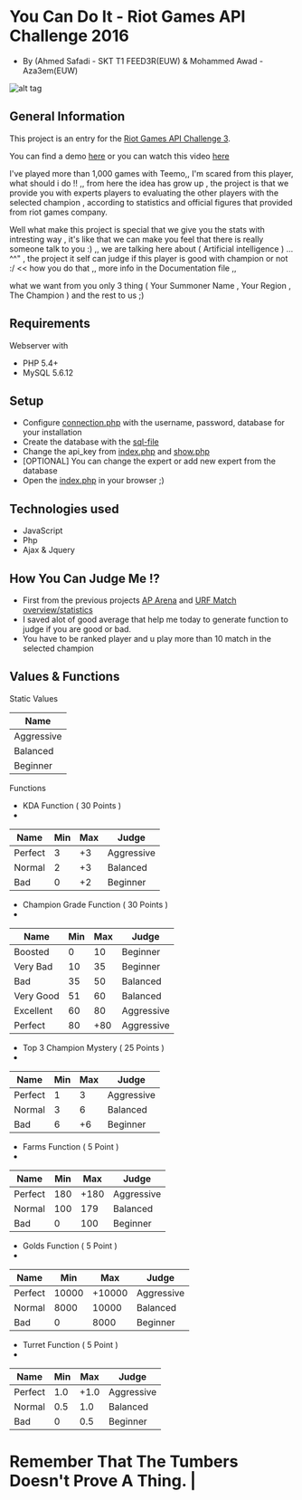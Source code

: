 # You Can Do It - Riot Games API Challenge 2016

- By (Ahmed Safadi - SKT T1 FEED3R(EUW) & Mohammed Awad - Aza3em(EUW)

![alt tag](http://i.imgur.com/EvQDphB.png)


## General Information

This project is an entry for the [Riot Games API Challenge 3](https://developer.riotgames.com/discussion/announcements/show/eoq3tZd1).

You can find a demo [here](http://wadymasr.com/YouCanDoIt/)
or you can watch this video [here](https://www.youtube.com/watch?v=--K_mVtt0zg)

I've played more than 1,000 games with Teemo,, I'm scared from this player, what should i do !! ,,  from here the idea has grow up , the project is that we provide you with experts players to evaluating the other players with the selected champion , according to statistics and official figures that provided from riot games company.

Well what make this project is special that we give you the stats with intresting  way , it's like that we can make you feel that there is really someone talk to you :) ,, we are talking here about ( Artificial intelligence ) ... ^^" , the project it self can judge if this player is good with champion or not :/ << how you do that ,, more info in the Documentation file ,,

what we want from you only 3 thing ( Your Summoner Name , Your Region , The Champion ) and the rest to us ;)

## Requirements
Webserver with
- PHP 5.4+
- MySQL 5.6.12

## Setup
- Configure [connection.php](connection.php) with the username, password, database for your installation
- Create the database with the [sql-file](sql/Riot3.sql)
- Change the api_key from [index.php](index.php) and [show.php](show.php)
- [OPTIONAL] You can change the expert or add new expert from the database
- Open the [index.php](index.php) in your browser ;)

## Technologies used
- JavaScript
- Php
- Ajax & Jquery

## How You Can Judge Me !?
- First from the previous projects [AP Arena](https://github.com/TiFu/RiotGamesAPIChallenge2) and [URF Match overview/statistics ](https://github.com/SkilledGod/URFMatchOverview)
- I saved alot of good average that help me today to generate function to judge if you are good or bad.
- You have to be ranked player and u play more than 10 match in the selected champion
## Values & Functions

Static Values

| Name  |
|---|
| Aggressive  |
| Balanced  |
| Beginner  |

Functions

- KDA Function ( 30 Points )
- 
| Name  | Min  | Max  | Judge |
| --- | --- | --- | --- |
| Perfect | 3 | +3 | Aggressive |
| Normal | 2 | +3 | Balanced |
| Bad | 0 | +2 | Beginner |

- Champion Grade Function ( 30 Points )
- 
| Name  | Min  | Max  | Judge |
| --- | --- | --- | --- |
| Boosted | 0 | 10 | Beginner |
| Very Bad | 10 | 35 | Beginner |
| Bad | 35 | 50 | Balanced |
| Very Good | 51 | 60 | Balanced |
| Excellent | 60 | 80 | Aggressive |
| Perfect | 80 | +80 | Aggressive |

- Top 3 Champion Mystery ( 25 Points )
- 
| Name  | Min  | Max  | Judge |
| --- | --- | --- | --- |
| Perfect | 1 | 3 | Aggressive |
| Normal | 3 | 6 | Balanced |
| Bad | 6 | +6 | Beginner |

- Farms Function ( 5 Point )
- 
| Name  | Min  | Max  | Judge |
| --- | --- | --- | --- |
| Perfect | 180 | +180 | Aggressive |
| Normal | 100 | 179 | Balanced |
| Bad | 0 | 100 | Beginner |


- Golds Function ( 5 Point )
- 
| Name  | Min  | Max  | Judge |
| --- | --- | --- | --- |
| Perfect | 10000 | +10000 | Aggressive |
| Normal | 8000 | 10000 | Balanced |
| Bad | 0 | 8000 | Beginner |

- Turret Function ( 5 Point )
- 
| Name  | Min  | Max  | Judge |
| --- | --- | --- | --- |
| Perfect | 1.0 | +1.0 | Aggressive |
| Normal | 0.5 | 1.0 | Balanced |
| Bad | 0 | 0.5 | Beginner |

# Remember That The Tumbers Doesn't Prove A Thing. | 
